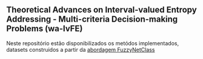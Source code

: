 ## Theoretical Advances on Interval-valued Entropy Addressing - Multi-criteria Decision-making Problems (wa-IvFE)

Neste repositório estão disponibilizados os metódos implementados, datasets construidos a partir da [abordagem FuzzyNetClass](http://guaiaca.ufpel.edu.br:8080/handle/prefix/9238)
